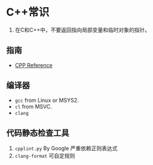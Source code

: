 # C++常识

1. 在C和C++中，不要返回指向局部变量和临时对象的指针。

## 指南

- [CPP Reference](http://en.cppreference.com/w/)

## 编译器

- `gcc` from Linux or MSYS2.
- `cl` from MSVC.
- `clang`

## 代码静态检查工具

1. `cpplint.py` By Google 严重依赖正则表达式
2. `clang-format` 可自定规则
